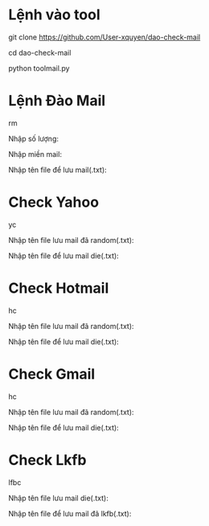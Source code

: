 # Lệnh vào tool
git clone https://github.com/User-xquyen/dao-check-mail

cd dao-check-mail

python toolmail.py
# Lệnh Đào Mail
rm

Nhập số lượng:

Nhập miền mail:

Nhập tên file để lưu mail(.txt):
# Check Yahoo
yc

Nhập tên file lưu mail đã random(.txt):

Nhập tên file để lưu mail die(.txt):
# Check Hotmail
hc

Nhập tên file lưu mail đã random(.txt):

Nhập tên file để lưu mail die(.txt):
# Check Gmail
hc

Nhập tên file lưu mail đã random(.txt):

Nhập tên file để lưu mail die(.txt):
# Check Lkfb
lfbc

Nhập tên file lưu mail die(.txt):

Nhập tên file để lưu mail đã lkfb(.txt):
